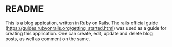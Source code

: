 # README

This is a blog appication, written in Ruby on Rails. The rails official guide (https://guides.rubyonrails.org/getting_started.html) was used as a guide for creating this application. One can create, edit, update and delete blog posts, as well as comment on the same.

